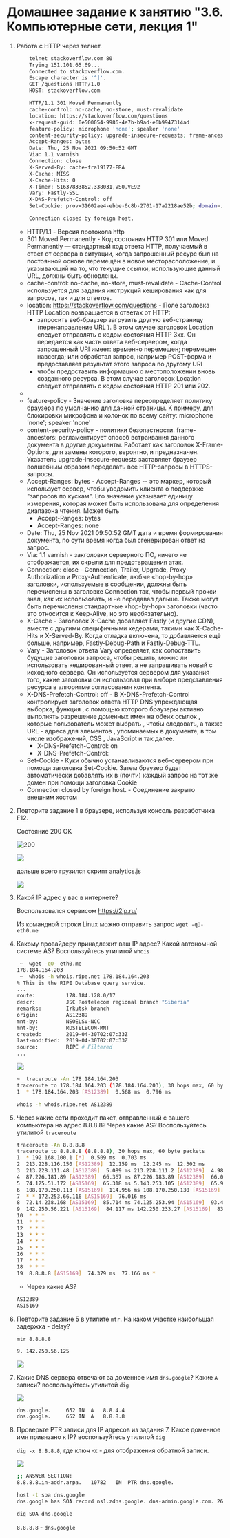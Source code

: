 # Домашнее задание к занятию "3.6. Компьютерные сети, лекция 1"  

1. Работа c HTTP через телнет.  

    ```bash
        telnet stackoverflow.com 80                                     
        Trying 151.101.65.69...
        Connected to stackoverflow.com.
        Escape character is '^]'.
        GET /questions HTTP/1.0
        HOST: stackoverflow.com

        HTTP/1.1 301 Moved Permanently
        cache-control: no-cache, no-store, must-revalidate
        location: https://stackoverflow.com/questions
        x-request-guid: 0e500054-9986-4e7b-b9ad-e6b9947314ad
        feature-policy: microphone 'none'; speaker 'none'
        content-security-policy: upgrade-insecure-requests; frame-ancestors 'self' https://stackexchange.com
        Accept-Ranges: bytes
        Date: Thu, 25 Nov 2021 09:50:52 GMT
        Via: 1.1 varnish
        Connection: close
        X-Served-By: cache-fra19177-FRA
        X-Cache: MISS
        X-Cache-Hits: 0
        X-Timer: S1637833852.338031,VS0,VE92
        Vary: Fastly-SSL
        X-DNS-Prefetch-Control: off
        Set-Cookie: prov=31602ae4-ebbe-6c8b-2701-17a2218ae52b; domain=.stackoverflow.com; expires=Fri, 01-Jan-2055 00:00:00 GMT; path=/; HttpOnly

        Connection closed by foreign host.
    ```

    - HTTP/1.1 - Версия протокола http 
    - 301 Moved Permanently - Код состояния HTTP 301 или Moved Permanently — стандартный код ответа HTTP, получаемый в ответ от сервера в ситуации, когда запрошенный ресурс был на постоянной основе перемещён в новое месторасположение, и указывающий на то, что текущие ссылки, использующие данный URL, должны быть обновлены.
    - cache-control: no-cache, no-store, must-revalidate - Cache-Control используется для задания инструкций кеширования как для запросов, так и для ответов.
    - location: https://stackoverflow.com/questions - Поле заголовка HTTP Location возвращается в ответах от HTTP:
        - запросить веб-браузер загрузить другую веб-страницу (перенаправление URL ). В этом случае заголовок Location следует отправлять с кодом состояния HTTP 3xx. Он передается как часть ответа веб-сервером, когда запрошенный URI имеет:
        временно перемещен;
        перемещен навсегда; 
        или обработал запрос, например POST-форма и предоставляет результат этого запроса по другому URI
        - чтобы предоставить информацию о местоположении вновь созданного ресурса. В этом случае заголовок Location следует отправлять с кодом состояния HTTP 201 или 202.
    - 
    - feature-policy - Значение заголовка переопределяет политику браузера по умолчанию для данной страницы. К примеру, для блокировки микрофона и колонок по всему сайту: microphone 'none'; speaker 'none'
    - content-security-policy - политики безопастности. frame-ancestors: регламентирует способ встраивания данного документа в другие документы. Работает как заголовок X-Frame-Options, для замены которого, вероятно, и предназначен. Указатель upgrade-insecure-requests заставляет браузер волшебным образом переделать все HTTP-запросы в HTTPS-запросы.
    - Accept-Ranges: bytes - Accept-Ranges -- это маркер, который использует сервер, чтобы уведомить клиента о поддержке "запросов по кускам". Его значение указывает единицу измерения, которая может быть использована для определения диапазона чтения. Может быть 
        - Accept-Ranges: bytes
        - Accept-Ranges: none
    - Date: Thu, 25 Nov 2021 09:50:52 GMT дата и время формирования документа, по сути время когда был сгенерирован ответ на запрос.
    - Via: 1.1 varnish - закголовки серверного ПО, ничего не отображается, их скрыли для предотвращения атак.
    - Connection: close - Connection, Trailer, Upgrade, Proxy-Authorization и Proxy-Authenticate, любые «hop-by-hop» заголовки, используемые в сообщении, должны быть перечислены в заголовке Connection так, чтобы первый прокси знал, как их использовать, и не передавал дальше. Также могут быть перечислены стандартные «hop-by-hop» заголовки (часто это относится к Keep-Alive, но это необязательно).
    - X-Cache - Заголовок X-Cache добавляет Fastly (и другие CDN), вместе с другими специфичными хедерами, такими как X-Cache-Hits и X-Served-By. Когда отладка включена, то добавляется ещё больше, например, Fastly-Debug-Path и Fastly-Debug-TTL.
    - Vary - Заголовок ответа Vary определяет, как сопоставить будущие заголовки запроса, чтобы решить, можно ли использовать кешированный ответ, а не запрашивать новый с исходного сервера. Он используется сервером для указания того, какие заголовки он использовал при выборе представления ресурса в алгоритме согласования контента.
    - X-DNS-Prefetch-Control: off - В X-DNS-Prefetch-Control контролирует заголовок ответа HTTP DNS упреждающая выборка, функция , с помощью которого браузеры активно выполнять разрешение доменных имен на обеих ссылок , которые пользователь может выбрать , чтобы следовать, а также URL - адреса для элементов , упоминаемых в документе, в том числе изображений, CSS , JavaScript и так далее.
        - X-DNS-Prefetch-Control: on
        - X-DNS-Prefetch-Control: 
    - Set-Cookie - Куки обычно устанавливаются веб-сервером при помощи заголовка Set-Cookie. Затем браузер будет автоматически добавлять их в (почти) каждый запрос на тот же домен при помощи заголовка Cookie
    - Connection closed by foreign host. - Соединение закрыто внешним хостом     
 





1. Повторите задание 1 в браузере, используя консоль разработчика F12.    

    Состояние
    200
    OK

    
    ![200](img/headers.png)



    ![](img/212.png)

    дольше всего грузился скрипт analytics.js

    ![](img/analytics.png)

1. Какой IP адрес у вас в интернете?

    Воспользовался сервисом https://2ip.ru/ 

    Из командной строки Linux можно отправить запрос `wget -qO- eth0.me`

1. Какому провайдеру принадлежит ваш IP адрес? Какой автономной системе AS? Воспользуйтесь утилитой `whois`  

    ```bash
     ~  wget -qO- eth0.me                                               
    178.184.164.203
     ~  whois -h whois.ripe.net 178.184.164.203                         
    % This is the RIPE Database query service.
    ...
    route:          178.184.128.0/17
    descr:          JSC Rostelecom regional branch "Siberia"
    remarks:        Irkutsk branch
    origin:         AS12389
    mnt-by:         NSOELSV-NCC
    mnt-by:         ROSTELECOM-MNT
    created:        2019-04-30T02:07:33Z
    last-modified:  2019-04-30T02:07:33Z
    source:         RIPE # Filtered
    ...

    ```

    ![](img/rtc.png)

    ```bash
    ~  traceroute -An 178.184.164.203                                 
    traceroute to 178.184.164.203 (178.184.164.203), 30 hops max, 60 byte packets
    1  * 178.184.164.203 [AS12389]  0.568 ms  0.796 ms

    ```

    ```bash
    whois -h whois.ripe.net AS12389
    ```

1. Через какие сети проходит пакет, отправленный с вашего компьютера на адрес 8.8.8.8? Через какие AS? Воспользуйтесь утилитой `traceroute`  

    ```bash
    traceroute -An 8.8.8.8                                                           ✔ 
    traceroute to 8.8.8.8 (8.8.8.8), 30 hops max, 60 byte packets
    1  * 192.168.100.1 [*]  0.509 ms  0.703 ms
    2  213.228.116.150 [AS12389]  12.159 ms  12.245 ms  12.302 ms
    3  213.228.111.48 [AS12389]  5.089 ms 213.228.111.2 [AS12389]  4.980 ms 213.228.111.48 [AS12389]  5.130 ms
    4  87.226.181.89 [AS12389]  66.367 ms 87.226.183.89 [AS12389]  66.062 ms 87.226.181.89 [AS12389]  66.228 ms
    5  74.125.51.172 [AS15169]  65.318 ms 5.143.253.105 [AS12389]  65.973 ms  65.027 ms
    6  108.170.250.113 [AS15169]  114.956 ms 108.170.250.130 [AS15169]  64.753 ms 108.170.250.66 [AS15169]  65.860 ms
    7  * * 172.253.66.116 [AS15169]  76.016 ms
    8  72.14.238.168 [AS15169]  85.714 ms 74.125.253.94 [AS15169]  93.409 ms 108.170.235.64 [AS15169]  78.165 ms
    9  142.250.56.221 [AS15169]  84.117 ms 142.250.233.27 [AS15169]  83.316 ms 216.239.49.113 [AS15169]  79.576 ms
    10  * * *
    11  * * *
    12  * * *
    13  * * *
    14  * * *
    15  * * *
    16  * * *
    17  * * *
    18  * * *
    19  8.8.8.8 [AS15169]  74.379 ms  77.166 ms *
    ```
    - Через какие AS? 

    ```bash
    AS12389
    AS15169
    ```

1. Повторите задание 5 в утилите `mtr`. На каком участке наибольшая задержка - delay?  

    `mtr 8.8.8.8`
    ```bash
    9. 142.250.56.125                                                                                      0.0%    30   80.3  81.1  80.1  96.7   3.0
    ```

    ![](img/mtr.png)


1. Какие DNS сервера отвечают за доменное имя `dns.google`? Какие `A` записи? воспользуйтесь утилитой `dig`  

    ![](img/dig.png)

    ```bash
    dns.google.		652	IN	A	8.8.4.4
    dns.google.		652	IN	A	8.8.8.8
    ```

1. Проверьте PTR записи для IP адресов из задания 7. Какое доменное имя привязано к IP? воспользуйтесь утилитой `dig` 

    `dig -х 8.8.8.8`, где ключ -х - для отображения обратной записи.  

    ![](img/ptr.png)


    ```bash
    ;; ANSWER SECTION:
    8.8.8.8.in-addr.arpa.	10782	IN	PTR	dns.google.
    ```
    ```bash
    host -t soa dns.google                                                                          
    dns.google has SOA record ns1.zdns.google. dns-admin.google.com. 2684363368 21600 3600 1209600 300

    ```
    ```bash
    dig SOA dns.google
    ```

    `8.8.8.8` - `dns.google`
